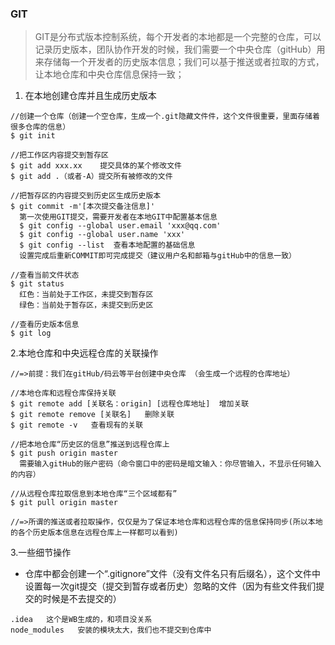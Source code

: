 ### GIT
> GIT是分布式版本控制系统，每个开发者的本地都是一个完整的仓库，可以记录历史版本，团队协作开发的时候，我们需要一个中央仓库（gitHub）用来存储每一个开发者的历史版本信息；我们可以基于推送或者拉取的方式，让本地仓库和中央仓库信息保持一致；

1. 在本地创建仓库并且生成历史版本
```
//创建一个仓库（创建一个空仓库，生成一个.git隐藏文件件，这个文件很重要，里面存储着很多仓库的信息）
$ git init

//把工作区内容提交到暂存区
$ git add xxx.xx    提交具体的某个修改文件
$ git add .（或者-A）提交所有被修改的文件

//把暂存区的内容提交到历史区生成历史版本
$ git commit -m'[本次提交备注信息]'
  第一次使用GIT提交，需要开发者在本地GIT中配置基本信息
  $ git config --global user.email 'xxx@qq.com'
  $ git config --global user.name 'xxx'
  $ git config --list  查看本地配置的基础信息
  设置完成后重新COMMIT即可完成提交（建议用户名和邮箱与gitHub中的信息一致）

//查看当前文件状态
$ git status
  红色：当前处于工作区，未提交到暂存区
  绿色：当前处于暂存区，未提交到历史区

//查看历史版本信息
$ git log
```

2.本地仓库和中央远程仓库的关联操作
```
//=>前提：我们在gitHub/码云等平台创建中央仓库 （会生成一个远程的仓库地址）

//本地仓库和远程仓库保持关联
$ git remote add [关联名：origin] [远程仓库地址]  增加关联
$ git remote remove [关联名]   删除关联
$ git remote -v   查看现有的关联

//把本地仓库“历史区的信息”推送到远程仓库上
$ git push origin master
  需要输入gitHub的账户密码（命令窗口中的密码是暗文输入：你尽管输入，不显示任何输入的内容）

//从远程仓库拉取信息到本地仓库“三个区域都有”
$ git pull origin master

//=>所谓的推送或者拉取操作，仅仅是为了保证本地仓库和远程仓库的信息保持同步(所以本地的各个历史版本信息在远程仓库上一样都可以看到)
```

3.一些细节操作

- 仓库中都会创建一个“.gitignore”文件（没有文件名只有后缀名），这个文件中设置每一次git提交（提交到暂存或者历史）忽略的文件（因为有些文件我们提交的时候是不去提交的）
```
.idea   这个是WB生成的，和项目没关系
node_modules   安装的模块太大，我们也不提交到仓库中
```



